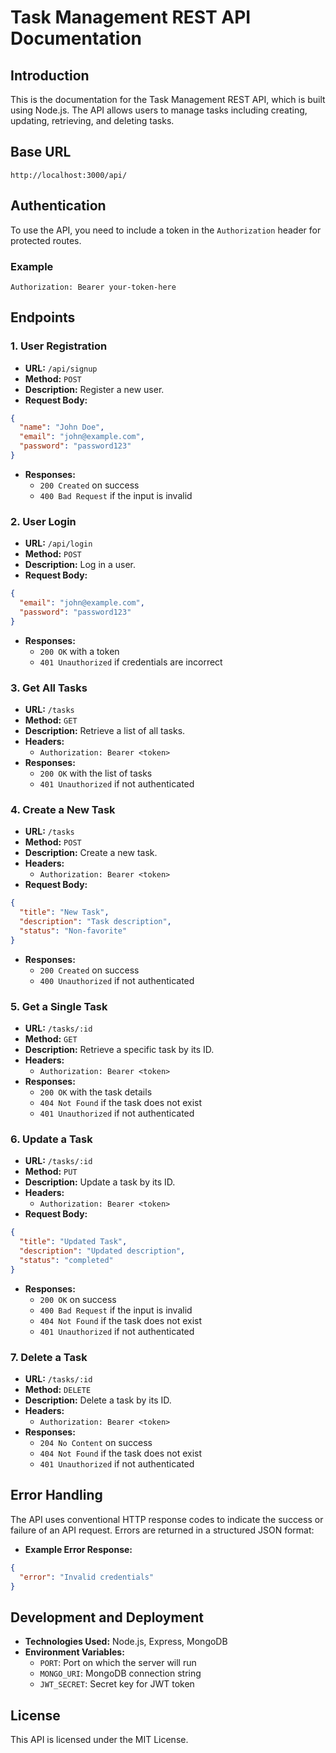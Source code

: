 
# Task Management REST API Documentation

## Introduction

This is the documentation for the Task Management REST API, which is built using Node.js. The API allows users to manage tasks including creating, updating, retrieving, and deleting tasks.

## Base URL

```
http://localhost:3000/api/
```

## Authentication

To use the API, you need to include a token in the `Authorization` header for protected routes.

### Example

```
Authorization: Bearer your-token-here
```

## Endpoints

### 1. User Registration

- **URL:** `/api/signup`
- **Method:** `POST`
- **Description:** Register a new user.
- **Request Body:**

```json
{
  "name": "John Doe",
  "email": "john@example.com",
  "password": "password123"
}
```

- **Responses:**
  - `200 Created` on success
  - `400 Bad Request` if the input is invalid

### 2. User Login

- **URL:** `/api/login`
- **Method:** `POST`
- **Description:** Log in a user.
- **Request Body:**

```json
{
  "email": "john@example.com",
  "password": "password123"
}
```

- **Responses:**
  - `200 OK` with a token
  - `401 Unauthorized` if credentials are incorrect

### 3. Get All Tasks

- **URL:** `/tasks`
- **Method:** `GET`
- **Description:** Retrieve a list of all tasks.
- **Headers:**
  - `Authorization: Bearer <token>`
- **Responses:**
  - `200 OK` with the list of tasks
  - `401 Unauthorized` if not authenticated

### 4. Create a New Task

- **URL:** `/tasks`
- **Method:** `POST`
- **Description:** Create a new task.
- **Headers:**
  - `Authorization: Bearer <token>`
- **Request Body:**

```json
{
  "title": "New Task",
  "description": "Task description",
  "status": "Non-favorite"
}
```

- **Responses:**
  - `200 Created` on success
  - `400 Unauthorized` if not authenticated

### 5. Get a Single Task

- **URL:** `/tasks/:id`
- **Method:** `GET`
- **Description:** Retrieve a specific task by its ID.
- **Headers:**
  - `Authorization: Bearer <token>`
- **Responses:**
  - `200 OK` with the task details
  - `404 Not Found` if the task does not exist
  - `401 Unauthorized` if not authenticated

### 6. Update a Task

- **URL:** `/tasks/:id`
- **Method:** `PUT`
- **Description:** Update a task by its ID.
- **Headers:**
  - `Authorization: Bearer <token>`
- **Request Body:**

```json
{
  "title": "Updated Task",
  "description": "Updated description",
  "status": "completed"
}
```

- **Responses:**
  - `200 OK` on success
  - `400 Bad Request` if the input is invalid
  - `404 Not Found` if the task does not exist
  - `401 Unauthorized` if not authenticated

### 7. Delete a Task

- **URL:** `/tasks/:id`
- **Method:** `DELETE`
- **Description:** Delete a task by its ID.
- **Headers:**
  - `Authorization: Bearer <token>`
- **Responses:**
  - `204 No Content` on success
  - `404 Not Found` if the task does not exist
  - `401 Unauthorized` if not authenticated

## Error Handling

The API uses conventional HTTP response codes to indicate the success or failure of an API request. Errors are returned in a structured JSON format:

- **Example Error Response:**

```json
{
  "error": "Invalid credentials"
}
```

## Development and Deployment

- **Technologies Used:** Node.js, Express, MongoDB
- **Environment Variables:**
  - `PORT`: Port on which the server will run
  - `MONGO_URI`: MongoDB connection string
  - `JWT_SECRET`: Secret key for JWT token

## License

This API is licensed under the MIT License.
